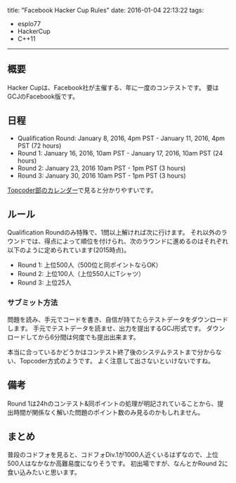 title: "Facebook Hacker Cup Rules"
date: 2016-01-04 22:13:22
tags:
- esplo77
- HackerCup
- C++11
---

## 概要
Hacker Cupは、Facebook社が主催する、年に一度のコンテストです。
要はGCJのFacebook版です。

## 日程
- Qualification Round: January 8, 2016, 4pm PST - January 11, 2016, 4pm PST (72 hours)
- Round 1: January 16, 2016, 10am PST - January 17, 2016, 10am PST (24 hours)
- Round 2: January 23, 2016 10am PST - 1pm PST (3 hours)
- Round 3: January 30, 2016 10am PST - 1pm PST (3 hours)

[Topcoder部のカレンダー](https://topcoder.g.hatena.ne.jp/calendar)で見ると分かりやすいです。

## ルール
Qualification Roundのみ特殊で、1問以上解ければ次に行けます。
それ以外のラウンドでは、得点によって順位を付けられ、次のラウンドに進めるのはそれぞれ以下のように定められています(2015時点)。

- Round 1: 上位500人（500位と同ポイントならOK）
- Round 2: 上位100人（上位550人にTシャツ）
- Round 3: 上位25人

### サブミット方法
問題を読み、手元でコードを書き、自信が持てたらテストデータをダウンロードします。
手元でテストデータを読ませ、出力を提出するGCJ形式です。
ダウンロードしてから6分間は何度でも提出出来ます。

本当に合っているかどうかはコンテスト終了後のシステムテストまで分からない、Topcoder方式のようです。
よく注意して出さないといけないですね。

## 備考
Round 1は24hのコンテスト&同ポイントの処理が明記されていることから、提出時間が関係なく解いた問題のポイント数のみ見るのかもしれません。

## まとめ
普段のコドフォを見ると、コドフォDiv.1が1000人近くいるはずなので、上位500人はなかなか高難易度になりそうです。
初出場ですが、なんとかRound 2に食い込みたいと思います。
